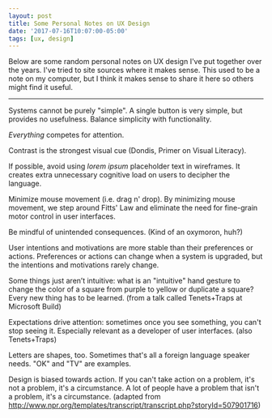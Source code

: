 ```yaml
---
layout: post
title: Some Personal Notes on UX Design 
date: '2017-07-16T10:07:00-05:00'
tags: [ux, design]
---
```


Below are some random personal notes on UX design I've put together over the years. I've tried to site sources where it makes sense. This used to be a note on my computer, but I think it makes sense to share it here so others might find it useful.

---

Systems cannot be purely "simple". A single button is very simple, but provides no usefulness. Balance simplicity with functionality. 

_Everything_ competes for attention. 

Contrast is the strongest visual cue (Dondis, Primer on Visual Literacy).

If possible, avoid using _lorem ipsum_ placeholder text in wireframes. It creates extra unnecessary cognitive load on 
users to decipher the language. 

Minimize mouse movement (i.e. drag n' drop). By minimizing mouse movement, we step around Fitts' Law and
eliminate the need for fine-grain motor control in user interfaces. 

Be mindful of unintended consequences. (Kind of an oxymoron, huh?)

User intentions and motivations are more stable than their preferences or actions. Preferences or actions can change when a system is upgraded, but the intentions and motivations rarely change. 

Some things just aren’t intuitive: what is an "intuitive" hand gesture to change the color of a square from purple to yellow or duplicate a square? Every new thing has to be learned. (from a talk called Tenets+Traps at Microsoft Build)

Expectations drive attention: sometimes once you see something, you can't stop seeing it. Especially relevant as a developer of 
user interfaces. (also Tenets+Traps)

Letters are shapes, too. Sometimes that's all a foreign language speaker needs. "OK" and "TV" are examples. 

Design is biased towards action. If you can't take action on a problem, it's not a problem, it's a circumstance. A lot of people have a problem that isn't a problem, it's a circumstance. (adapted from http://www.npr.org/templates/transcript/transcript.php?storyId=507901716)
